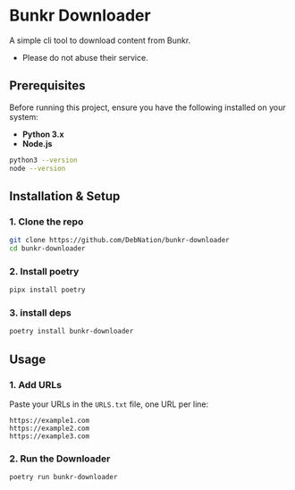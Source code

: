 # Bunkr Downloader

A simple cli tool to download content from Bunkr.

- Please do not abuse their service.

## Prerequisites

Before running this project, ensure you have the following installed on your system:

- **Python 3.x**
- **Node.js**


```bash
python3 --version
node --version
```

## Installation & Setup

### 1. Clone the repo

```bash
git clone https://github.com/DebNation/bunkr-downloader
cd bunkr-downloader
```

### 2. Install poetry

```bash
pipx install poetry
```

### 3. install deps

```bash
poetry install bunkr-downloader
```

## Usage

### 1. Add URLs

Paste your URLs in the `URLS.txt` file, one URL per line:

```
https://example1.com
https://example2.com
https://example3.com
```

### 2. Run the Downloader

```bash
poetry run bunkr-downloader
```
